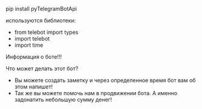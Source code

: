 pip install pyTelegramBotApi

используются библиотеки:
- from telebot import types
- import telebot
- import time


Информация о боте!!! 
 
Что может делать этот бот? 
 - Вы можете создать заметку и через определенное время бот вам об этом напишет! 
 - Так же вы можете помочь нам в продвижении бота. А именно задонатить небольшую сумму денег! 